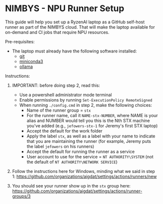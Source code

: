 # NIMBYS - NPU Runner Setup

This guide will help you set up a RyzenAI laptop as a GitHub self-host runner as part of the NIMBYS cloud. That will make the laptop available for on-demand and CI jobs that require NPU resources.

Pre-requisites:

- The laptop must already have the following software installed:
    - [git](https://git-scm.com/downloads/win)
    - [miniconda3](https://docs.anaconda.com/miniconda/)
    - [ollama](https://ollama.com/download)

Instructions:

1. IMPORTANT: before doing step 2, read this: 
    - Use a powershell administrator mode terminal
    - Enable permissions by running `Set-ExecutionPolicy RemoteSigned`
    - When running `./config.cmd` in step 2, make the following choices:
         - Name of the runner group = `stx`
         - For the runner name, call it `NAME-stx-NUMBER`, where NAME is your alias and NUMBER would tell you this is the Nth STX machine you've added (e.g., `jefowers-stx-1` for Jeremy's first STX laptop)
         - Accept the default for the work folder
         - Apply the label `stx`, as well as a label with your name to indicate that you are maintaining the runner (for example, Jeremy puts the label `jefowers` on his runners)
         - Accept the default for running the runner as a service
         - User account to use for the service = `NT AUTHORITY\SYSTEM` (not the default of `NT AUTHORITY\NETWORK SERVICE`)
    
1. Follow the instructions here for Windows, minding what we said in step 1: https://github.com/organizations/aigdat/settings/actions/runners/new
1. You should see your runner show up in the `stx` group here: https://github.com/organizations/aigdat/settings/actions/runner-groups/3